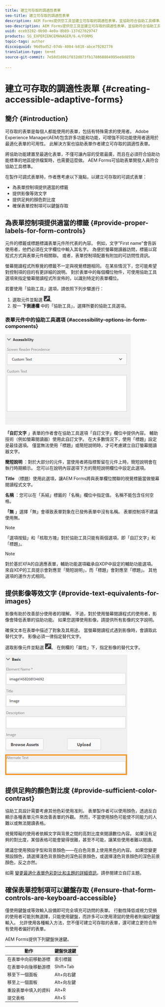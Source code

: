 ```yaml
---
title: 建立可存取的調適性表單
seo-title: 建立可存取的調適性表單
description: AEM Forms提供您工具並建立可存取的調適性表單，並協助符合協助工具標準。
seo-description: AEM Forms提供您工具並建立可存取的調適性表單，並協助符合協助工具標準。
uuid: eceb3282-0b90-4e0a-8b89-137d27029747
products: SG_EXPERIENCEMANAGER/6.4/FORMS
topic-tags: author
discoiquuid: 96d9ad52-074b-4084-b818-abce79282776
translation-type: tm+mt
source-git-commit: 7e58d1d861f832d073fb178868804995ee8d855b

---
```



# 建立可存取的調適性表單 {#creating-accessible-adaptive-forms}

## 簡介 {#introduction}

可存取的表單是每個人都能使用的表單，包括有特殊需求的使用者。 Adobe Experience Manager(AEM)包含許多功能和功能，可增強不同功能使用者適用於最適化表單的可用性。 此解決方案也協助表單作者建立可存取的調適性表單。

將協助功能建置至最適化表單，不僅可讓內容的受眾最廣，而且在必須符合協助功能標準的地區提供檔案時，也需要這麼做。 AEM Forms可協助表單開發人員符合協助工具標準。

在製作可調式表單時，作者應考慮以下幾點，以建立可存取的可調式表單：

* 為表單控制項提供適當的標籤
* 提供影像等效文字
* 提供足夠的顏色對比度
* 確保表單控制項可以鍵盤存取

## 為表單控制項提供適當的標籤 {#provide-proper-labels-for-form-controls}

元件的標籤或標題標識表單元件所代表的內容。 例如，文字&quot;First name&quot;會告訴使用者，他們必須在文字欄位中輸入其名字。 為便於螢幕閱讀器訪問，標籤以寫程式方式與表單元件相關聯。 或者，表單控制項配置有附加的可訪問性資訊。

螢幕閱讀程式所察覺的標籤不一定與視覺標題相同。 在某些情況下，您可能希望對控制項的目的有更詳細的說明。 對於表單中的每個欄位物件，可使用協助工具選項來指定螢幕閱讀程式所宣佈的，以識別特定的表單欄位。

若要使用「協助工具」選項，請依照下列步驟進行：

1. 選取元件並點選 ![cmppr](assets/cmppr.png)。
1. 按一 **下側邊欄** 中的「協助工具」，選擇所要的協助工具選項。

### 表單元件中的協助工具選項 {#accessibility-options-in-form-components}

![表單元件中的協助工具選項](assets/accessibility-options.png)

**「自訂文字** 」表單的作者會在協助工具選項「自訂文字」欄位中提供內容。 輔助技術（例如螢幕閱讀器）使用此自訂文字。 在大多數情況下，使用「標題」設定是最佳選項。 僅當無法使用「標題」或簡短說明時，才可考慮建立自訂螢幕閱讀器文字。

**簡短說明** ：對於大部分的元件，當使用者將指標暫留在元件上時，簡短說明會在執行時期顯示。 您可以在說明內容選項下方的簡短說明欄位中設定此選項。

**Title** （標題）使用此選項，讓AEM Forms將與表單欄位關聯的視覺標籤當做螢幕閱讀程式文字。

**名稱** ：您可以在「系結」標籤的「名稱」欄位中指定值。 名稱不能包含任何空格。

**「無** 」選擇「無」會導致表單對象在已發佈表單中沒有名稱。 表單控制項不建議使用無。

>[!NOTE]
>
>「選項按鈕」和「核取方塊」對於協助工具只能有兩個選項，即「自訂文字」和「標題」。

>[!NOTE]
>
>對於基於XFA的自適應表單，輔助功能選項繼承自XDP中設定的輔助功能選項。 來自XDP的工具提示會對應至「簡短說明」，而「標題」會對應至「標題」。 其他選項的運作方式相同。

## 提供影像等效文字 {#provide-text-equivalents-for-images}

影像有助於改善部分使用者的理解。 不過，對於使用螢幕閱讀程式的使用者，影像會降低表單的協助功能。 如果您選擇使用影像，請提供所有影像的文字說明。

確保文本在表單中描述了對象及其用途。 當螢幕閱讀程式遇到影像時，會讀取此替代文字。 影像必須一律指定替代文字。

選取影像元件並點選 ![cmppr](assets/cmppr.png)。 在側欄的「屬性」下，指定影像的替代文字。

![影像的替代文字](assets/image-properties.png)

## 提供足夠的顏色對比度 {#provide-sufficient-color-contrast}

協助工具設計需要考慮其他色彩使用准則。 表單製作者可以使用顏色，透過反白顯示各種表單元件來改善表單的外觀。 然而，不當使用顏色可能使不同能力的人難以或無法閱讀表格。

視覺障礙的使用者依賴文字與背景之間的高對比度來閱讀數位內容。 如果沒有足夠的對比度，某個表格可能會變得很難，甚至不可能，讓某些使用者難以閱讀。

建議您使用預設字型和背景顏色——在白色背景上使用黑色的內容。 如果您變更預設顏色，請選擇淺色背景顏色的深色前景顏色，或選擇淺色背景顏色的深色前景顏色，反之亦然。

如需 [變更最適化表單色彩對比和主題的詳細資訊](/help/forms/using/creating-custom-adaptive-form-themes.md)，請參閱建立自訂主題。

## 確保表單控制項可以鍵盤存取 {#ensure-that-form-controls-are-keyboard-accessible}

僅使用鍵盤或等效輸入設備即可完全填充可訪問的表單。 行動性降低或視力受損的使用者可能別無選擇，只能使用鍵盤，而許多可以使用滑鼠的使用者則偏好鍵盤輸入。 允許使用各種輸入方法，您不僅可建立可存取的表單，還可建立更符合所有使用者偏好的表單。

AEM Forms提供下列鍵盤快速鍵。

| 動作 | 鍵盤快速鍵 |
|---|---|
| 在表單中向前移動游標 | 索引標籤 |
| 在表單中向後移動游標 | Shift+Tab |
| 移至下一個面板 | Alt+向右鍵 |
| 移至上一個面板 | Alt+向左鍵 |
| 重設表單中填入的資料 | Alt+R |
| 提交表格 | Alt+S | configuring-watched-folder-endipts.md |
